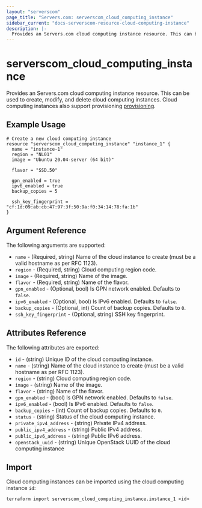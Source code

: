 ```yaml
---
layout: "serverscom"
page_title: "Servers.com: serverscom_cloud_computing_instance"
sidebar_current: "docs-serverscom-resource-cloud-computing-instance"
description: |-
  Provides an Servers.com cloud computing instance resource. This can be used to create, modify, and delete cloud computing instances. Cloud computing instances also support provisioning.
---
```


# serverscom_cloud_computing_instance

Provides an Servers.com cloud computing instance resource. This can be used to create, modify, and delete cloud computing instances. Cloud computing instances also support provisioning [provisioning](https://www.terraform.io/docs/provisioners/index.html).

## Example Usage

```hcl
# Create a new cloud computing instance
resource "serverscom_cloud_computing_instance" "instance_1" {
  name = "instance-1"
  region = "NL01"
  image = "Ubuntu 20.04-server (64 bit)"

  flavor = "SSD.50"

  gpn_enabled = true
  ipv6_enabled = true
  backup_copies = 5

  ssh_key_fingerprint = "cf:1d:09:ab:cb:47:97:3f:50:9a:f0:34:14:78:fa:1b"
}
```

## Argument Reference

The following arguments are supported:

- `name` - (Required, string) Name of the cloud instance to create (must be a valid hostname as per RFC 1123).
- `region` - (Required, string) Cloud computing region code.
- `image` - (Required, string) Name of the image.
- `flavor` - (Required, string) Name of the flavor.
- `gpn_enabled` - (Optional, bool) Is GPN network enabled. Defaults to `false`.
- `ipv6_enabled` - (Optional, bool) Is IPv6 enabled. Defaults to `false`.
- `backup_copies` - (Optional, int) Count of backup copies. Defaults to `0`.
- `ssh_key_fingerprint` - (Optional, string) SSH key fingerprint.

## Attributes Reference

The following attributes are exported:

- `id` - (string) Unique ID of the cloud computing instance.
- `name` - (string) Name of the cloud instance to create (must be a valid hostname as per RFC 1123).
- `region` - (string) Cloud computing region code.
- `image` - (string) Name of the image.
- `flavor` - (string) Name of the flavor.
- `gpn_enabled` - (bool) Is GPN network enabled. Defaults to `false`.
- `ipv6_enabled` - (bool) Is IPv6 enabled. Defaults to `false`.
- `backup_copies` - (int) Count of backup copies. Defaults to `0`.
- `status` - (string) Status of the cloud computing instance.
- `private_ipv4_address` - (string) Private IPv4 address.
- `public_ipv4_address` - (string) Public IPv4 address.
- `public_ipv6_address` - (string) Public IPv6 address.
- `openstack_uuid` - (string) Unique OpenStack UUID of the cloud computing instance

## Import

Cloud computing instances can be imported using the cloud computing instance `id`:

```
terraform import serverscom_cloud_computing_instance.instance_1 <id>
```
